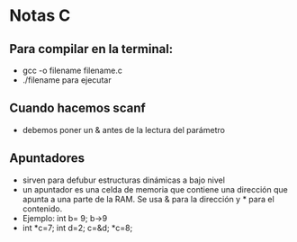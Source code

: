 
# Notas C

## Para compilar en la terminal: 
- gcc -o filename filename.c
- ./filename para ejecutar 

## Cuando hacemos scanf 
- debemos poner un & antes de la lectura del parámetro 

## Apuntadores 
- sirven para defubur estructuras dinámicas a bajo nivel 
- un apuntador es una celda de memoria que contiene una dirección que  
apunta a una parte de la RAM. Se usa & para la dirección y * para el contenido. 
- Ejemplo: int b= 9; b->9
- int *c=7; int d=2; c=&d; *c=8;
